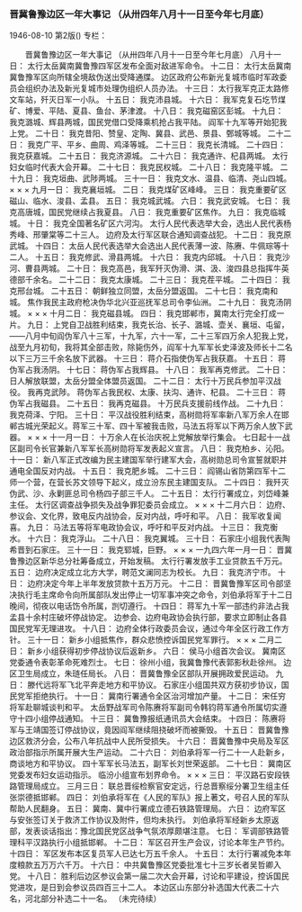 ### 晋冀鲁豫边区一年大事记  （从卅四年八月十一日至今年七月底）

1946-08-10
第2版()
专栏：

　　晋冀鲁豫边区一年大事记
    （从卅四年八月十一日至今年七月底）
    八月十一日：
    太行太岳冀南冀鲁豫四军区发布全面对敌进军命令。
    十二日：
    太行太岳冀南冀鲁豫军区向所辖全境敌伪送出受降通牒。
    边区政府公布新光复城市临时军政委员会组织办法及新光复城市处理伪组织人员办法。
    十三日：
    太行我军克正太路修文车站，歼灭日军一小队。
    十五日：
    我克沛县城。
    十六日：
    我军克复石圪节煤矿、博爱、平陆、夏县、鱼台、茅津渡。
    十八日：
    我克磁窑区彭城。
    十九日：
    我克潞城、辉县两城，国民党借口受降乘机抢占我平陆。
    阎军十九军等开始犯我上党。
    二十日：
    我克昔阳、赞皇、定陶、冀县、武邑、景县、鄄城等城。
    二十二日：
    我克广平、平乡、曲周、鸡泽等城。
    二十三日：
    我克长清城。
    二十四日：
    我克获嘉城。
    二十五日：
    我克济源城。
    二十六日：
    我克通许、杞县两城。
    太行妇女临时代表大会开幕。
    二十七日：
    我克民权城。
    二十八日：
    我克隆平城。
    二十九日：
    我克垣曲、武陟两城。
    三十一日：
    我克文水、温县、临清、尧山四城。
              ×                  ×                    ×
    九月一日：
    我克襄垣城。
    二日：
    我克煤矿区峰峰。
    三日：
    我克重要矿区磁山、临水、浚县、孟县。
    五日：
    我克城武城。
    六日：
    我克武安城。
    七日：
    我克高唐城，国民党继续占我夏县。
    八日：
    我克重要矿区焦作。
    九日：
    我克临城城。
    十日：
    我克全国著名矿区六河沟。
    太行人民代表选举大会，选出人民代表杨秀峰、邢肇棠等二十三人。
    边府及太行军区联合通知调查战犯。
    十二日：
    我克原武城。
    十四日：
    太岳人民代表选举大会选出人民代表薄一波、陈赓、牛佩琮等十二人。
    十五日：
    我克修武、滑县两城。
    十六日：
    我克内邱城。
    十八日：
    我克沙河、曹县两城。
    二十日：
    我克高邑，我军歼灭伪滑、淇、汲、浚四县总指挥牛英德部千余名。
    二十二日：
    我克太康城。
    二十三日：
    我克茬平城。
    二十四日：
    我克邢台城。
    二十五日：
    朝鲜独立同盟，太岳分盟返国。
    二十七日：
    我克南和城。
    焦作我民主政府枪决伪华北兴亚巡抚军总司令李仙洲。
    二十九日：
    我克汤阴城。
     ×    ×   ×
    十月二日：
    我克磁县城。
    四日：
    我克邯郸市，冀南太行完全打成一片。
    九日：
    上党自卫战胜利结束，我克长治、长子、潞城、壶关、襄垣、屯留，——八月中旬阎伪军八十三军，十九军，六十一军，二十三军四万余人犯我上党，战至九月初旬，我将其全部击败，除毙伤外，阎军十九军军长史泽波及师长十二名以下三万三千余名放下武器。
    十三日：
    蒋介石指使伪军占我获嘉。
    十五日：
    蒋伪军占我汤阴。
    十七日：
    蒋伪军占我辉县。
    十八日：
    我军再克修武。
    二十日：
    日人解放联盟，太岳分盟全体盟员返国。
    二十二日：
    太行十万民兵参加平汉战役。
    我再克武陟。
    蒋伪军占我民权、太康、扶沟、通许、杞县。
    二十三日：
    蒋伪军占我磁县。
    二十五日：
    我再克磁县。
    十万民兵支援前线作战。
    二十九日：
    我克荷泽、宁阳。
    三十日：
    平汉战役胜利结束，高树勋将军率新八军万余人在邯郸古城光荣起义。蒋军三十军、四十军被我击败，马法五将军以下两万余人放下武器。
              ×                  ×                      ×
    十一月一日：
    十万余人在长治庆祝上党解放举行集会。
    七日起十一战区副司令长官兼新八军军长高树勋将军发表起义宣言。
    八日：
    我克柏乡、沁阳。
    十一日：
    新八军正式改编为民主建国军举行建军大会，高树勋总司令宣誓就职并通电全国反对内战。
    十五日：
    我克肥乡城。
    二十三日：
    阎锡山省防第四军十二师一个营，在营长苏文领导下起义，成立汾东民主建国支队。
    二十四日：
    我歼灭伪武、沙、永剿匪总司令杨四子部三千人。
    二十五日：
    太行行署成立，刘岱峰兼主任。
    太行区调查战争损失及战争罪犯委员会成立。
            ×              ×                    ×
    十二月六日：
    边府、参议会、文化界，致电反内战协会，反对内战，呼吁和平。
    八日：
    我军收复闻喜。
    九日：
    马法五等将军电政协会议，呼吁和平反对内战。
    十三日：
    我克衡水。
    十六日：
    我克浮山。
    二十八日：
    我克翼城。
    三十日：
    石家庄小组我代表陶希晋到石家庄。
    三十一日：
    我克郓城，巨野。
                  ×                  ×                    ×
    一九四六年一月一日：
    晋冀鲁豫边区新华总分社筹备成立，开始发稿。
    太行行署发放手工业贷款五千万元。
    五日：
    边府决定成立北方大学，聘范文澜同志为校长。
    九日：
    我克济宁市。
    十日：
    边府决定今年上半年发放贷款十五万万元。
    十二日：
    晋冀鲁豫军区司令部坚决执行毛主席命令向所属部队发出停止一切军事冲突之命令，刘伯承将军于十二日晚间，彻夜以电话饬令所属，剀切遵行。
    十四日：
    蒋军九十军一部违约非法占我孟县十余村庄破坏停战协定。
    边参会、边府电政协会执行部，要求立即制止各县国民党军无理进攻。
    十八日：
    边府全体行政委员会议，通过今年全区行政工作方针。
    三十一日：
    新乡小组抵焦作，群众悲愤控诉国民党军罪行。
                ×                ×                    ×
    二月二日：
    新乡小组获得初步停战协议后返新乡。
    六日：
    侯马小组首次会议。
    冀南区党委通令表彰革命死难烈士。
    七日：
    徐州小组，我冀鲁豫代表郭影秋赴徐州。
    边区卫生局成立，朱琏任局长。
    八日：
    晋冀鲁豫全区部队开展拥政爱民运动。
    九日：
    滕代远将军飞北平奔走地方和平协议。
    石家庄小组国共双方获初步协议，国民党军拒绝执行。
    十一日：
    冀南行署通令全区治河增加产量。
    十二日：
    宋任穷将军赴聊城谈判和平。
    太岳野战军司令陈赓将军副司令韩钧蒋军通令所属切实遵守十四小组停战通知。
    十三日：
    冀鲁豫报纸通讯员大会结束。
    十四日：
    陈赓将军与王靖国签订停战协议，竟因阎军继续阻挠破坏而被撕毁。
    十五日：
    晋冀鲁豫边区救济分会，公布八年抗战中人民所受损失。
    十六日：
    晋冀鲁豫中央局及军区政治部指示所属开展大生产运动。
    二十六日：
    刘伯承将军一行二十一人赴新乡，商谈地方和平协议。
    四十军军长马法五，副军长刘世荣返部。
    二十七日：
    冀南区党委发布妇女运动指示。
    临汾小组宣布划界命令。
                ×                ×                  ×
    三日：
    平汉路石安段铁路管理局成立。
    三月三日：
    联总晋绥检察官安定远，行总晋察绥分署卫生组主任张崇德抵邯郸。
    四日：
    刘伯承将军在《人民的军队》报上著文，号召人民的军队帮助人民翻身。
    五日：
    冀南、冀中行署成立德石铁路管理局。
    六日：
    边府军区与安张签订关于救济工作协议及附件，但均未执行。
    刘伯承将军经新乡太原返部，发表谈话指出：豫北国民党区战争气氛浓厚颇堪注意。
    七日：
    军调部铁路管理科平汉路执行小组抵邯郸。
    十二日：
    军区召开生产会议，讨论本年生产节约。
    十四日：
    军区发布本区复员军人已达七万五千余人。
    十五日：
    太行行署减免本年度粮款五万万六千万。
    十六日：
    中共冀鲁豫区党委批准七十三岁长者吴哲卿入党。
    十八日：
    胜利后边区参议会第一届二次大会开幕，讨论和平建设，控诉国民党进攻，是日到会参议员四百三十二人。
    本边区山东部分补选国大代表二十六名，河北部分补选二十一名。
    （未完待续）
